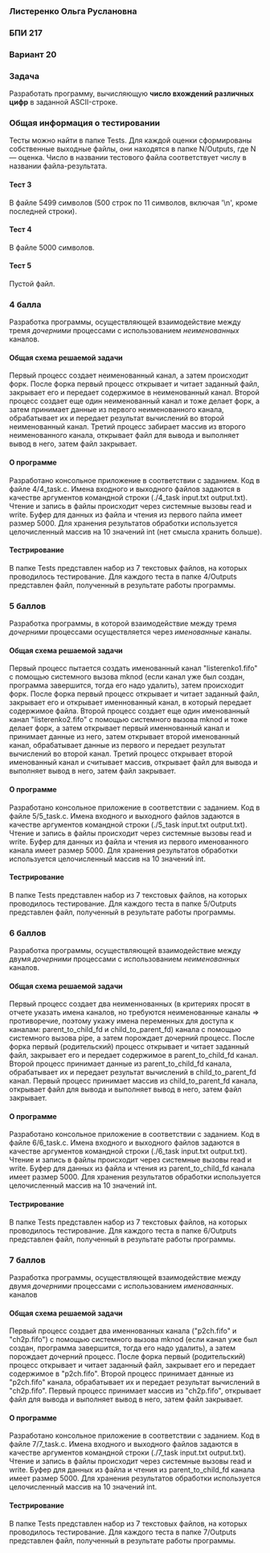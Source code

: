 ### Листеренко Ольга Руслановна ###
### БПИ 217 ###
  
### Вариант 20 ###
### Задача ###
Разработать программу, вычисляющую **число вхождений различных цифр** в заданной ASCII-строке.  

### Общая информация о тестировании ###
Тесты можно найти в папке Tests. Для каждой оценки сформированы собственные выходные файлы, они находятся в папке N/Outputs, где N — оценка. Число в названии тестового файла соответствует числу в названии файла-результата. 

#### Тест 3 ####  
В файле 5499 символов (500 строк по 11 символов, включая '\n', кроме последней строки).

#### Тест 4 ####  
В файле 5000 символов. 

#### Тест 5 ####  
Пустой файл. 
  
### 4 балла ###
Разработка программы, осуществляющей взаимодействие между тремя *дочерними* процессами с использованием *неименованных* каналов.  
   
#### Общая схема решаемой задачи ####
Первый процесс создает неименованный канал, а затем происходит форк. После форка первый процесс открывает и читает заданный файл, закрывает его и передает содержимое в неименованный канал. Второй процесс создает еще один неименованный канал и тоже делает форк, а затем принимает данные из первого неименованного канала, обрабатывает их и передает результат вычислений во второй неименованный канал. Третий процесс забирает массив из второго неименованного канала, открывает файл для вывода и выполняет вывод в него, затем файл закрывает.  
  
#### О программе ####
Разработано консольное приложение в соответствии с заданием. Код в файле 4/4_task.c. Имена входного и выходного файлов задаются в качестве аргументов командной строки (./4_task input.txt output.txt). Чтение и запись в файлы происходит через системные вызовы read и write. Буфер для данных из файла и чтения из первого пайпа имеет размер 5000. Для хранения результатов обработки используется целочисленный массив на 10 значений int (нет смысла хранить больше).
  
#### Тестрирование ####
В папке Tests представлен набор из 7 текстовых файлов, на которых проводилось тестирование. Для каждого теста в папке 4/Outputs представлен файл, полученный в результате работы программы.  
  
### 5 баллов ###
Разработка программы, в которой взаимодействие между тремя *дочерними* процессами осуществляется через *именованные* каналы. 
   
#### Общая схема решаемой задачи ####
Первый процесс пытается создать именованный канал "listerenko1.fifo" с помощью системного вызова mknod (если канал уже был создан, программа завершится, тогда его надо удалить), затем происходит форк. После форка первый процесс открывает и читает заданный файл, закрывает его и открывает именнованный канал, в который передает содержимое файла. Второй процесс создает еще один именованный канал "listerenko2.fifo" с помощью системного вызова mknod и тоже делает форк, а затем открывает первый именнованный канал и принимает данные из него, затем открывает второй именованный канал, обрабатывает данные из первого и передает результат вычислений во второй канал. Третий процесс открывает второй именованный канал и считывает массив, открывает файл для вывода и выполняет вывод в него, затем файл закрывает.  
  
#### О программе ####
Разработано консольное приложение в соответствии с заданием. Код в файле 5/5_task.c. Имена входного и выходного файлов задаются в качестве аргументов командной строки (./5_task input.txt output.txt). Чтение и запись в файлы происходит через системные вызовы read и write. Буфер для данных из файла и чтения из первого именованного канала имеет размер 5000. Для хранения результатов обработки используется целочисленный массив на 10 значений int.  
  
#### Тестрирование ####
В папке Tests представлен набор из 7 текстовых файлов, на которых проводилось тестирование. Для каждого теста в папке 5/Outputs представлен файл, полученный в результате работы программы.  
  
### 6 баллов ###
Разработка программы, осуществляющей взаимодействие между двумя *дочерними* процессами с использованием *неименованных* каналов.  
   
#### Общая схема решаемой задачи ####
Первый процесс создает два неименнованных (в критериях просят в отчете указать имена каналов, но требуются неименованные каналы => противоречие, поэтому укажу имена переменных для доступа к каналам: parent_to_child_fd и child_to_parent_fd) канала с помощью системного вызова pipe, а затем порождает дочерний процесс. После форка первый (родительский) процесс открывает и читает заданный файл, закрывает его и передает содержимое в parent_to_child_fd канал. Второй процесс принимает данные из parent_to_child_fd канала, обрабатывает их и передает результат вычислений в child_to_parent_fd канал. Первый процесс принимает массив из child_to_parent_fd канала, открывает файл для вывода и выполняет вывод в него, затем файл закрывает.  
  
#### О программе ####
Разработано консольное приложение в соответствии с заданием. Код в файле 6/6_task.c. Имена входного и выходного файлов задаются в качестве аргументов командной строки (./6_task input.txt output.txt). Чтение и запись в файлы происходит через системные вызовы read и write. Буфер для данных из файла и чтения из parent_to_child_fd канала имеет размер 5000. Для хранения результатов обработки используется целочисленный массив на 10 значений int.  
  
#### Тестрирование ####
В папке Tests представлен набор из 7 текстовых файлов, на которых проводилось тестирование. Для каждого теста в папке 6/Outputs представлен файл, полученный в результате работы программы.    
  
### 7 баллов ###
Разработка программы, осуществляющей взаимодействие между двумя *дочерними* процессами с использованием *именованных*.
каналов
   
#### Общая схема решаемой задачи ####
Первый процесс создает два именнованных канала ("p2ch.fifo" и "ch2p.fifo") с помощью системного вызова mknod (если канал уже был создан, программа завершится, тогда его надо удалить), а затем порождает дочерний процесс. После форка первый (родительский) процесс открывает и читает заданный файл, закрывает его и передает содержимое в "p2ch.fifo". Второй процесс принимает данные из "p2ch.fifo" канала, обрабатывает их и передает результат вычислений в "ch2p.fifo". Первый процесс принимает массив из "ch2p.fifo", открывает файл для вывода и выполняет вывод в него, затем файл закрывает.  
  
#### О программе ####
Разработано консольное приложение в соответствии с заданием. Код в файле 7/7_task.c. Имена входного и выходного файлов задаются в качестве аргументов командной строки (./7_task input.txt output.txt). Чтение и запись в файлы происходит через системные вызовы read и write. Буфер для данных из файла и чтения из parent_to_child_fd канала имеет размер 5000. Для хранения результатов обработки используется целочисленный массив на 10 значений int.  
  
#### Тестрирование ####
В папке Tests представлен набор из 7 текстовых файлов, на которых проводилось тестирование. Для каждого теста в папке 7/Outputs представлен файл, полученный в результате работы программы.    
